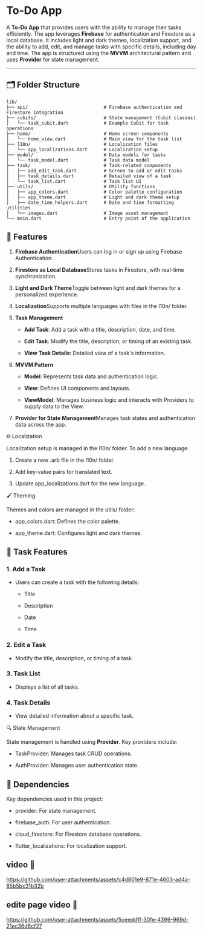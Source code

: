 # To-Do App

A **To-Do App** that provides users with the ability to manage their tasks efficiently. The app leverages **Firebase** for authentication and Firestore as a local database. It includes light and dark themes, localization support, and the ability to add, edit, and manage tasks with specific details, including day and time. The app is structured using the **MVVM** architectural pattern and uses **Provider** for state management.

---

## 🗂 Folder Structure

```plaintext
lib/
├── api/                            # Firebase authentication and Firestore integration
├── cubits/                         # State management (Cubit classes)
│   └── task_cubit.dart             # Example Cubit for task operations
├── home/                           # Home screen components
│   └── home_view.dart              # Main view for the task list
├── l10n/                           # Localization files
│   └── app_localizations.dart      # Localization setup
├── model/                          # Data models for tasks
│   └── task_model.dart             # Task data model
├── task/                           # Task-related components
│   ├── add_edit_task.dart          # Screen to add or edit tasks
│   ├── task_details.dart           # Detailed view of a task
│   └── task_list.dart              # Task list UI
├── utils/                          # Utility functions
│   ├── app_colors.dart             # Color palette configuration
│   ├── app_theme.dart              # Light and dark theme setup
│   ├── date_time_helpers.dart      # Date and time formatting utilities
│   └── images.dart                 # Image asset management
└── main.dart                       # Entry point of the application
```
📱 Features
-----------

1.  **Firebase Authentication**Users can log in or sign up using Firebase Authentication.
    
2.  **Firestore as Local Database**Stores tasks in Firestore, with real-time synchronization.
    
3.  **Light and Dark Theme**Toggle between light and dark themes for a personalized experience.
    
4.  **Localization**Supports multiple languages with files in the l10n/ folder.
    
5.  **Task Management**
    
    *   **Add Task**: Add a task with a title, description, date, and time.
        
    *   **Edit Task**: Modify the title, description, or timing of an existing task.
        
    *   **View Task Details**: Detailed view of a task's information.
        
6.  **MVVM Pattern**
    
    *   **Model**: Represents task data and authentication logic.
        
    *   **View**: Defines UI components and layouts.
        
    *   **ViewModel**: Manages business logic and interacts with Providers to supply data to the View.
        
7.  **Provider for State Management**Manages task states and authentication data across the app.
    

🌐 Localization

Localization setup is managed in the l10n/ folder. To add a new language:

1.  Create a new .arb file in the l10n/ folder.
    
2.  Add key-value pairs for translated text.
    
3.  Update app\_localizations.dart for the new language.
    



🖌 Theming

Themes and colors are managed in the utils/ folder:

*   app\_colors.dart: Defines the color palette.
    
*   app\_theme.dart: Configures light and dark themes.
    

📖 Task Features
----------------

### 1\. Add a Task

*   Users can create a task with the following details:
    
    *   Title
        
    *   Description
        
    *   Date
        
    *   Time
        

### 2\. Edit a Task

*   Modify the title, description, or timing of a task.
    

### 3\. Task List

*   Displays a list of all tasks.
    

### 4\. Task Details

*   View detailed information about a specific task.
    

🔍 State Management

State management is handled using **Provider**. Key providers include:

*   TaskProvider: Manages task CRUD operations.
    
*   AuthProvider: Manages user authentication state.
    

📄 Dependencies
---------------

Key dependencies used in this project:

*   provider: For state management.
    
*   firebase\_auth: For user authentication.
    
*   cloud\_firestore: For Firestore database operations.
    
*   flutter\_localizations: For localization support.


## video  📸



https://github.com/user-attachments/assets/c4d801e9-871e-4603-ad4a-85b5bc31b32b

## edite page video  📸


https://github.com/user-attachments/assets/5ceedd1f-30fe-4399-969d-21ec36d6cf27


